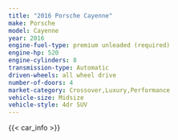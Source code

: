 ```yaml
---
title: "2016 Porsche Cayenne"
make: Porsche
model: Cayenne
year: 2016
engine-fuel-type: premium unleaded (required)
engine-hp: 520
engine-cylinders: 8
transmission-type: Automatic
driven-wheels: all wheel drive
number-of-doors: 4
market-category: Crossover,Luxury,Performance
vehicle-size: Midsize
vehicle-style: 4dr SUV
---
```


{{< car_info >}}
